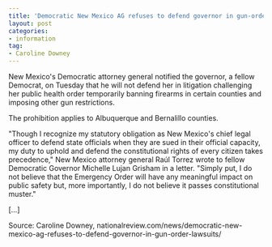 ```yaml
---
title: 'Democratic New Mexico AG refuses to defend governor in gun-order lawsuits'
layout: post
categories:
- information
tag:
- Caroline Downey
---
```


New Mexico's Democratic attorney general notified the governor, a fellow Democrat, on Tuesday that he will not defend her in litigation challenging her public health order temporarily banning firearms in certain counties and imposing other gun restrictions.

The prohibition applies to Albuquerque and Bernalillo counties.

"Though I recognize my statutory obligation as New Mexico's chief legal officer to defend state officials when they are sued in their official capacity, my duty to uphold and defend the constitutional rights of every citizen takes precedence," New Mexico attorney general Raúl Torrez wrote to fellow Democratic Governor Michelle Lujan Grisham in a letter. "Simply put, I do not believe that the Emergency Order will have any meaningful impact on public safety but, more importantly, I do not believe it passes constitutional muster."

[…]

Source: Caroline Downey, nationalreview.com/news/democratic-new-mexico-ag-refuses-to-defend-governor-in-gun-order-lawsuits/
